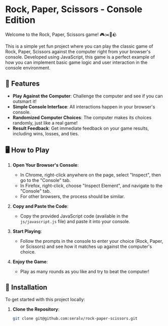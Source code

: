 # Rock, Paper, Scissors - Console Edition

Welcome to the Rock, Paper, Scissors game! 🎮✂️📜🪨

This is a simple yet fun project where you can play the classic game of Rock, Paper, Scissors against the computer right from your browser's console. Developed using JavaScript, this game is a perfect example of how you can implement basic game logic and user interaction in the console environment.

## 🎯 Features

- **Play Against the Computer**: Challenge the computer and see if you can outsmart it!
- **Simple Console Interface**: All interactions happen in your browser's console.
- **Randomized Computer Choices**: The computer makes its choices randomly, just like a real game!
- **Result Feedback**: Get immediate feedback on your game results, including wins, losses, and ties.

## 🖥️ How to Play

1. **Open Your Browser's Console**:

   - In Chrome, right-click anywhere on the page, select "Inspect", then go to the "Console" tab.
   - In Firefox, right-click, choose "Inspect Element", and navigate to the "Console" tab.
   - For other browsers, the process should be similar.

2. **Copy and Paste the Code**:

   - Copy the provided JavaScript code (available in the `js/javascript.js` file) and paste it into your console.

3. **Start Playing**:

   - Follow the prompts in the console to enter your choice (Rock, Paper, or Scissors) and see how it matches up against the computer's choice.

4. **Enjoy the Game**:
   - Play as many rounds as you like and try to beat the computer!

## 📂 Installation

To get started with this project locally:

1. **Clone the Repository**:
   ```bash
   git clone git@github.com:seralv/rock-paper-scissors.git
   ```
